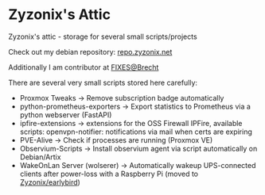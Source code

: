 # Zyzonix's Attic
Zyzonix's attic - storage for several small scripts/projects

Check out my debian repository: [repo.zyzonix.net](https://repo.zyzonix.net/)

Additionally I am contributor at [FIXES@Brecht](https://fixes.brecht-schule.hamburg/)

There are several very small scripts stored here carefully:

- Proxmox Tweaks -> Remove subscription badge automatically
- python-prometheus-exporters -> Export statistics to Prometheus via a python webserver (FastAPI)
- ipfire-extensions -> extensions for the OSS Firewall IPFire, available scripts: openvpn-notifier: notifications via mail when certs are expiring
- PVE-Alive -> Check if processes are running (Proxmox VE)
- Observium-Scripts -> Install observium agent via script automatically on Debian/Artix
- WakeOnLan Server (wolserer) -> Automatically wakeup UPS-connected clients after power-loss with a Raspberry Pi (moved to [Zyzonix/earlybird](https://github.com/Zyzonix/earlybird/))
